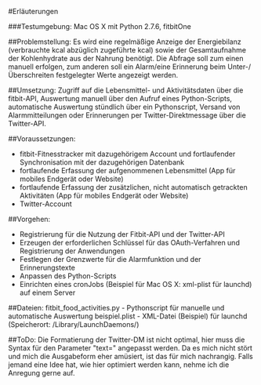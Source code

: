 #Erläuterungen

###Testumgebung: 
Mac OS X mit Python 2.7.6, fitbitOne

##Problemstellung: 
Es wird eine regelmäßige Anzeige der Energiebilanz (verbrauchte kcal abzüglich zugeführte kcal) sowie der Gesamtaufnahme der Kohlenhydrate aus der Nahrung benötigt. Die Abfrage soll zum einen manuell erfolgen, zum anderen soll ein Alarm/eine Erinnerung beim Unter-/Überschreiten festgelegter Werte angezeigt werden.

##Umsetzung:
Zugriff auf die Lebensmittel- und Aktivitätsdaten über die fitbit-API, Auswertung manuell über den Aufruf eines Python-Scripts, automatische Auswertung stündlich über ein Pythonscript, Versand von Alarmmitteilungen oder Erinnerungen per Twitter-Direktmessage über die Twitter-API.

##Voraussetzungen:
* fitbit-Fitnesstracker mit dazugehörigem Account und fortlaufender Synchronisation mit der dazugehörigen Datenbank 
* fortlaufende Erfassung der aufgenommenen Lebensmittel (App für mobiles Endgerät oder Website)
* fortlaufende Erfassung der zusätzlichen, nicht automatisch getrackten Aktivitäten (App für mobiles Endgerät oder Website)
* Twitter-Account

##Vorgehen:
* Registrierung für die Nutzung der Fitbit-API und der Twitter-API 
* Erzeugen der erforderlichen Schlüssel für das OAuth-Verfahren und Registrierung der Anwendungen
* Festlegen der Grenzwerte für die Alarmfunktion und der Erinnerungstexte
* Anpassen des Python-Scripts
* Einrichten eines cronJobs (Beispiel für Mac OS X: xml-plist für launchd) auf einem Server

##Dateien:
fitbit_food_activities.py - Pythonscript für manuelle und automatische Auswertung
beispiel.plist - XML-Datei (Beispiel) für launchd (Speicherort: /Library/LaunchDaemons/)

##ToDo:
Die Formatierung der Twitter-DM ist nicht optimal, hier muss die Syntax für den Parameter "text=" angepasst werden. Da es mich nicht stört und mich die Ausgabeform eher amüsiert, ist das für mich nachrangig. Falls jemand eine Idee hat, wie hier optimiert werden kann, nehme ich die Anregung gerne auf.


